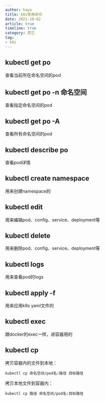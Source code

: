 ```yaml
---
author: haya
title: k8s常用命令
date: 2021-10-02
article: true
timeline: true
category: 其它
tag:
- k8s
---
```


## kubectl get po
查看当前所在命名空间的pod

## kubectl get po -n 命名空间
查看指定命名空间的pod

## kubectl get po -A
查看所有命名空间的pod

## kubectl describe po
查看pod详情

## kubectl create namespace
用来创建namespace的

## kubectl edit
用来编辑pod、config、service、deployment等

## kubectl delete
用来删除pod、config、service、deployment等

## kubectl logs 
用来查看pod的logs

## kubectl apply -f
用来应用k8s yaml文件的

## kubectl exec 
跟docker的exec一样，进容器用的

## kubectl cp
拷贝容器内的文件到本地：
```shell
kubectl cp 命名空间/pod名:路径 目标路径
```
拷贝本地文件到容器内：
```shell
kubectl cp 路径 命名空间/pod名:目标路径
```


